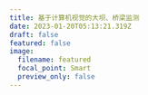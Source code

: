 ```yaml
---
title: 基于计算机视觉的大坝、桥梁监测
date: 2023-01-20T05:13:21.319Z
draft: false
featured: false
image:
  filename: featured
  focal_point: Smart
  preview_only: false
---
```

